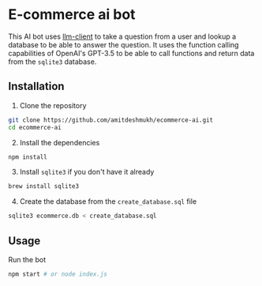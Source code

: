 # E-commerce ai bot
This AI bot uses [llm-client](https://github.com/dosco/llm-client) to take a question from a user and lookup a database to be able to answer the question. It uses the function calling capabilities of OpenAI's GPT-3.5 to be able to call functions and return data from the `sqlite3` database.

## Installation

1. Clone the repository

```bash
git clone https://github.com/amitdeshmukh/ecommerce-ai.git
cd ecommerce-ai
```

2. Install the dependencies

```bash
npm install
```

3. Install `sqlite3` if you don't have it already

```bash
brew install sqlite3
```

4. Create the database from the `create_database.sql` file
```bash
sqlite3 ecommerce.db < create_database.sql
```

## Usage

Run the bot
```bash
npm start # or node index.js
```

